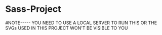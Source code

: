 # Sass-Project

#NOTE----- YOU NEED TO USE A LOCAL SERVER TO RUN THIS OR THE SVGs USED IN THIS PROJECT WON'T BE VISIBLE TO YOU
